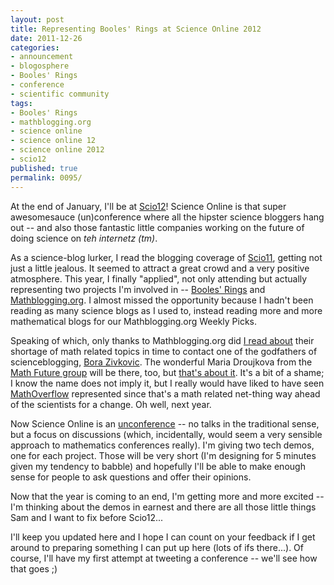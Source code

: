 ```yaml
---
layout: post
title: Representing Booles' Rings at Science Online 2012
date: 2011-12-26
categories:
- announcement
- blogosphere
- Booles' Rings
- conference
- scientific community
tags:
- Booles' Rings
- mathblogging.org
- science online
- science online 12
- science online 2012
- scio12
published: true
permalink: 0095/
---
```


At the end of January, I'll be at [Scio12](http://scienceonline2012.com/)! Science Online is that super awesomesauce (un)conference where all the hipster science bloggers hang out -- and also those fantastic little companies working on the future of doing science on _teh internetz (tm)_.

As a science-blog lurker, I read the blogging coverage of [Scio11](http://scio11.wikispaces.com/), getting not just a little jealous. It seemed to attract a great crowd and a very positive atmosphere. This year, I finally "applied", not only attending but actually representing two projects I'm involved in -- [Booles' Rings](http://boolesrings.org) and [Mathblogging.org](http://www.mathblogging.org). I almost missed the opportunity because I hadn't been reading as many science blogs as I used to, instead reading more and more mathematical blogs for our Mathblogging.org Weekly Picks.

Speaking of which, only thanks to Mathblogging.org did [I read about](http://math-frolic.blogspot.com/2011/10/math-at-science-online-2012.html) their shortage of math related topics in time to contact one of the godfathers of scienceblogging, [Bora Zivkovic](http://coturnix.org/). The wonderful Maria Droujkova from the [Math Future group](http://mathfuture.wikispaces.com/) will be there, too, but [that's about it](http://scio12.wikispaces.com/Program+draft). It's a bit of a shame; I know the name does not imply it, but I really would have liked to have seen [MathOverflow](http://www.mathoverflow.net) represented since that's a math related net-thing way ahead of the scientists for a change. Oh well, next year.

Now Science Online is an [unconference](http://en.wikipedia.org/wiki/Unconference) -- no talks in the traditional sense, but a focus on discussions (which, incidentally, would seem a very sensible approach to mathematics conferences really). I'm giving two tech demos, one for each project. Those will be very short (I'm designing for 5 minutes given my tendency to babble) and hopefully I'll be able to make enough sense for people to ask questions and offer their opinions.

Now that the year is coming to an end, I'm getting more and more excited -- I'm thinking about the demos in earnest and there are all those little things Sam and I want to fix before Scio12...

I'll keep you updated here and I hope I can count on your feedback if I get around to preparing something I can put up here (lots of ifs there...). Of course, I'll have my first attempt at tweeting a conference -- we'll see how that goes ;)
